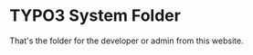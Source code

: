 TYPO3 System Folder
=================


That's the folder for the developer or admin from this website.
